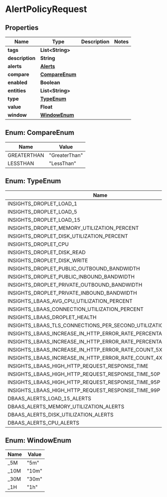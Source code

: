 

# AlertPolicyRequest


## Properties

| Name | Type | Description | Notes |
|------------ | ------------- | ------------- | -------------|
|**tags** | **List&lt;String&gt;** |  |  |
|**description** | **String** |  |  |
|**alerts** | [**Alerts**](Alerts.md) |  |  |
|**compare** | [**CompareEnum**](#CompareEnum) |  |  |
|**enabled** | **Boolean** |  |  |
|**entities** | **List&lt;String&gt;** |  |  |
|**type** | [**TypeEnum**](#TypeEnum) |  |  |
|**value** | **Float** |  |  |
|**window** | [**WindowEnum**](#WindowEnum) |  |  |



## Enum: CompareEnum

| Name | Value |
|---- | -----|
| GREATERTHAN | &quot;GreaterThan&quot; |
| LESSTHAN | &quot;LessThan&quot; |



## Enum: TypeEnum

| Name | Value |
|---- | -----|
| INSIGHTS_DROPLET_LOAD_1 | &quot;v1/insights/droplet/load_1&quot; |
| INSIGHTS_DROPLET_LOAD_5 | &quot;v1/insights/droplet/load_5&quot; |
| INSIGHTS_DROPLET_LOAD_15 | &quot;v1/insights/droplet/load_15&quot; |
| INSIGHTS_DROPLET_MEMORY_UTILIZATION_PERCENT | &quot;v1/insights/droplet/memory_utilization_percent&quot; |
| INSIGHTS_DROPLET_DISK_UTILIZATION_PERCENT | &quot;v1/insights/droplet/disk_utilization_percent&quot; |
| INSIGHTS_DROPLET_CPU | &quot;v1/insights/droplet/cpu&quot; |
| INSIGHTS_DROPLET_DISK_READ | &quot;v1/insights/droplet/disk_read&quot; |
| INSIGHTS_DROPLET_DISK_WRITE | &quot;v1/insights/droplet/disk_write&quot; |
| INSIGHTS_DROPLET_PUBLIC_OUTBOUND_BANDWIDTH | &quot;v1/insights/droplet/public_outbound_bandwidth&quot; |
| INSIGHTS_DROPLET_PUBLIC_INBOUND_BANDWIDTH | &quot;v1/insights/droplet/public_inbound_bandwidth&quot; |
| INSIGHTS_DROPLET_PRIVATE_OUTBOUND_BANDWIDTH | &quot;v1/insights/droplet/private_outbound_bandwidth&quot; |
| INSIGHTS_DROPLET_PRIVATE_INBOUND_BANDWIDTH | &quot;v1/insights/droplet/private_inbound_bandwidth&quot; |
| INSIGHTS_LBAAS_AVG_CPU_UTILIZATION_PERCENT | &quot;v1/insights/lbaas/avg_cpu_utilization_percent&quot; |
| INSIGHTS_LBAAS_CONNECTION_UTILIZATION_PERCENT | &quot;v1/insights/lbaas/connection_utilization_percent&quot; |
| INSIGHTS_LBAAS_DROPLET_HEALTH | &quot;v1/insights/lbaas/droplet_health&quot; |
| INSIGHTS_LBAAS_TLS_CONNECTIONS_PER_SECOND_UTILIZATION_PERCENT | &quot;v1/insights/lbaas/tls_connections_per_second_utilization_percent&quot; |
| INSIGHTS_LBAAS_INCREASE_IN_HTTP_ERROR_RATE_PERCENTAGE_5XX | &quot;v1/insights/lbaas/increase_in_http_error_rate_percentage_5xx&quot; |
| INSIGHTS_LBAAS_INCREASE_IN_HTTP_ERROR_RATE_PERCENTAGE_4XX | &quot;v1/insights/lbaas/increase_in_http_error_rate_percentage_4xx&quot; |
| INSIGHTS_LBAAS_INCREASE_IN_HTTP_ERROR_RATE_COUNT_5XX | &quot;v1/insights/lbaas/increase_in_http_error_rate_count_5xx&quot; |
| INSIGHTS_LBAAS_INCREASE_IN_HTTP_ERROR_RATE_COUNT_4XX | &quot;v1/insights/lbaas/increase_in_http_error_rate_count_4xx&quot; |
| INSIGHTS_LBAAS_HIGH_HTTP_REQUEST_RESPONSE_TIME | &quot;v1/insights/lbaas/high_http_request_response_time&quot; |
| INSIGHTS_LBAAS_HIGH_HTTP_REQUEST_RESPONSE_TIME_50P | &quot;v1/insights/lbaas/high_http_request_response_time_50p&quot; |
| INSIGHTS_LBAAS_HIGH_HTTP_REQUEST_RESPONSE_TIME_95P | &quot;v1/insights/lbaas/high_http_request_response_time_95p&quot; |
| INSIGHTS_LBAAS_HIGH_HTTP_REQUEST_RESPONSE_TIME_99P | &quot;v1/insights/lbaas/high_http_request_response_time_99p&quot; |
| DBAAS_ALERTS_LOAD_15_ALERTS | &quot;v1/dbaas/alerts/load_15_alerts&quot; |
| DBAAS_ALERTS_MEMORY_UTILIZATION_ALERTS | &quot;v1/dbaas/alerts/memory_utilization_alerts&quot; |
| DBAAS_ALERTS_DISK_UTILIZATION_ALERTS | &quot;v1/dbaas/alerts/disk_utilization_alerts&quot; |
| DBAAS_ALERTS_CPU_ALERTS | &quot;v1/dbaas/alerts/cpu_alerts&quot; |



## Enum: WindowEnum

| Name | Value |
|---- | -----|
| _5M | &quot;5m&quot; |
| _10M | &quot;10m&quot; |
| _30M | &quot;30m&quot; |
| _1H | &quot;1h&quot; |



